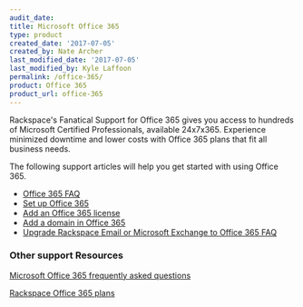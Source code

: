 ```yaml
---
audit_date:
title: Microsoft Office 365
type: product
created_date: '2017-07-05'
created_by: Nate Archer
last_modified_date: '2017-07-05'
last_modified_by: Kyle Laffoon
permalink: /office-365/
product: Office 365
product_url: office-365
---
```


Rackspace's Fanatical Support for Office 365 gives you access to hundreds of Microsoft Certified Professionals, available 24x7x365.  Experience minimized downtime and lower costs with Office 365 plans that fit all business needs.

The following support articles will help you get started with using Office 365.

- [Office 365 FAQ](how-to/office-365-faq/)
- [Set up Office 365](how-to/set-up-office-365/)
- [Add an Office 365 license](how-to/add-an-office-365-license/)
- [Add a domain in Office 365](how-to/add-a-domain-in-office-365)
- [Upgrade Rackspace Email or Microsoft Exchange to Office 365 FAQ](how-to/upgrade-rackspace-email-microsoft-exchange-to-office-365-faq/)  

### Other support Resources

[Microsoft Office 365 frequently asked questions](https://products.office.com/en-us/business/microsoft-office-365-frequently-asked-questions)

[Rackspace Office 365 plans](http://www.rackspace.com/office-365)
